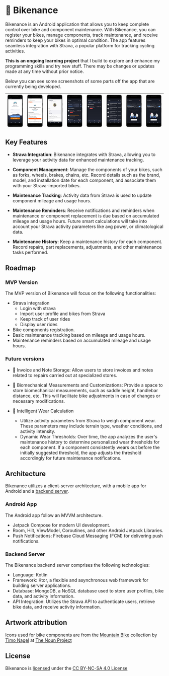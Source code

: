 # 🚴‍ Bikenance

Bikenance is an Android application that allows you to keep complete control over bike and component
maintenance. With Bikenance, you can register your bikes, manage components, track maintenance, and
receive reminders to keep your bikes in optimal condition. The app features seamless integration
with Strava, a popular platform for tracking cycling activities.

**This is an ongoing learning project** that I build to explore and enhance my programming skills
and try new stuff. There may be changes or updates made at any time without prior notice.

Below you can see some screenshots of some parts off the app that are currently being developed.

| <img src="assets/1.png" width="120"> | <img src="assets/2.png" width="120"> | <img src="assets/3.png" width="120"> | <img src="assets/4.png" width="120"> | <img src="assets/5.png" width="120"> | <img src="assets/6.png" width="120"> | <img src="assets/7.png" width="120"> | <img src="assets/7.png" width="120"> |
|:------------------------------------:|:------------------------------------:|:------------------------------------:|:------------------------------------:|:------------------------------------:|:------------------------------------:|:------------------------------------:|:------------------------------------:|

## Key Features

- **Strava Integration**: Bikenance integrates with Strava, allowing you to leverage your
  activity data for enhanced maintenance tracking.

- **Component Management**: Manage the components of your bikes, such as forks, wheels, brakes,
  chains,
  etc. Record details such as the brand, model, and installation date for each component, and
  associate
  them with your Strava-imported bikes.

- **Maintenance Tracking**: Activity data from Strava is used to update component mileage and usage
  hours.

- **Maintenance Reminders**: Receive notifications and reminders when maintenance or component
  replacement is due based on accumulated mileage and usage hours. Future smart calculations will
  take into account your Strava activity parameters like avg power, or climatological data.

- **Maintenance History**: Keep a maintenance history for each component. Record
  repairs, part replacements, adjustments, and other maintenance tasks performed.

## Roadmap

### MVP Version

The MVP version of Bikenance will focus on the following functionalities:

- Strava integration
    - Login with strava
    - Import user profile and bikes from Strava
    - Keep track of user rides
    - Display user rides
- Bike components registration.
- Basic maintenance tracking based on mileage and usage hours.
- Maintenance reminders based on accumulated mileage and usage hours.

### Future versions

- 📄 Invoice and Note Storage: Allow users to store invoices and notes related to repairs carried out
  at specialized stores.

- 📏 Biomechanical Measurements and Customizations: Provide a space to store biomechanical
  measurements, such as saddle height, handlebar distance, etc. This will facilitate bike
  adjustments in case of changes or necessary modifications.

- 🧠 Intelligent Wear Calculation
    - Utilize activity parameters from Strava to weigh component wear. These parameters may include
      terrain type, weather conditions, and activity intensity.
    - Dynamic Wear Thresholds: Over time, the app analyzes the user's maintenance history to
      determine personalized wear thresholds for each component. If a component consistently wears
      out before the initially suggested threshold, the app adjusts the threshold accordingly for
      future maintenance notifications.

## Architecture

Bikenance utilizes a client-server architecture, with a mobile app for Android and
a [backend server](https://github.com/angelpinheiro/bikenance-backend).

### Android App

The Android app follow an MVVM architecture.

- Jetpack Compose for modern UI development.
- Room, Hilt, ViewModel, Coroutines, and other Android Jetpack Libraries.
- Push Notifications: Firebase Cloud Messaging (FCM) for delivering push notifications.

### Backend Server

The Bikenance backend server comprises the following technologies:

- Language: Kotlin
- Framework: Ktor, a flexible and asynchronous web framework for building server applications.
- Database: MongoDB, a NoSQL database used to store user profiles, bike data, and activity
  information.
- API Integration: Utilizes the Strava API to authenticate users, retrieve bike data, and receive
  activity information.

## Artwork attribution

Icons used for bike components are from
the [Mountain Bike](https://thenounproject.com/timo40/collection/mountain-bike)
collection by [Timo Nagel](https://thenounproject.com/timo40/)
at [The Noun Project ](https://thenounproject.com)

## License

Bikenance is [licensed](LICENSE.md) under
the [CC BY-NC-SA 4.0 License](https://creativecommons.org/licenses/by-nc-sa/4.0/)



